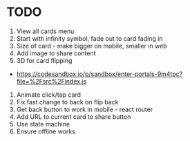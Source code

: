 # TODO

1. View all cards menu
1. Start with infinity symbol, fade out to card fading in
1. Size of card - make bigger on mobile, smaller in web
1. Add image to share content
1. 3D for card flipping
  - https://codesandbox.io/p/sandbox/enter-portals-9m4tpc?file=%2Fsrc%2Findex.js
1. Animate click/tap card
1. Fix fast change to back on flip back
1. Get back button to work in mobile - react router
1. Add URL to current card to share button
1. Use state machine
1. Ensure offline works